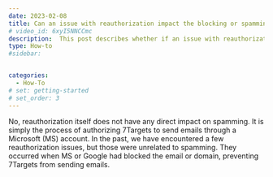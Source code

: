 ```yaml
---
date: 2023-02-08
title: Can an issue with reauthorization impact the blocking or spamming of a domain?
# video_id: 6xyI5NNCCmc
description:  This post describes whether if an issue with reauthorization impact the blocking or spamming of a domain.
type: How-to
#sidebar:


categories:
  - How-To
# set: getting-started
# set_order: 3
---
```

No, reauthorization itself does not have any direct impact on spamming. It is simply the process of authorizing 7Targets to send emails through a Microsoft (MS) account. In the past, we have encountered a few reauthorization issues, but those were unrelated to spamming. They occurred when MS or Google had blocked the email or domain, preventing 7Targets from sending emails. 
